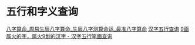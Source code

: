 # 五行和字义查询
[八字算命_周易生辰八字算命_生辰八字测算命运_最准八字算命](https://www.xingming.com/bazi/#csshow)
[汉字五行查询](http://xh.5156edu.com/sowx.php)
[9画属火的字，属火9划的汉字 - 汉字五行笔画查询](https://m.sheup.net/chaxun_hanzi_1.php?bihua=9&wh=4)
